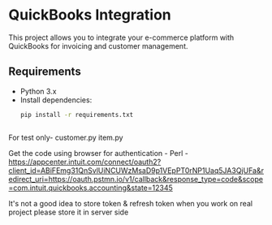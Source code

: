 # QuickBooks Integration

This project allows you to integrate your e-commerce platform with QuickBooks for invoicing and customer management.

## Requirements
- Python 3.x
- Install dependencies:
  ```bash
  pip install -r requirements.txt



For test only-
customer.py
item.py



Get the code using browser for authentication -
Perl - https://appcenter.intuit.com/connect/oauth2?client_id=ABiFEmg31QnSvlUiNCUWzMsaD9p1VEpPT0rNP1Uaq5JA3QjUFa&redirect_uri=https://oauth.pstmn.io/v1/callback&response_type=code&scope=com.intuit.quickbooks.accounting&state=12345


It's not a good idea to store token & refresh token when you work on real project please store it in server side
